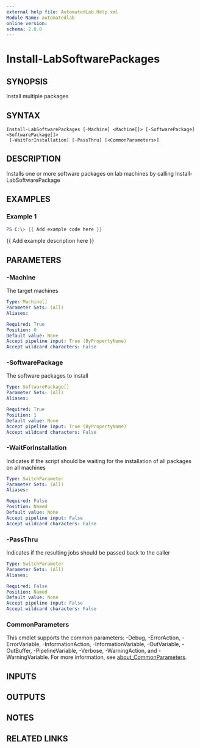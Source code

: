 ```yaml
---
external help file: AutomatedLab.Help.xml
Module Name: automatedlab
online version:
schema: 2.0.0
---
```


# Install-LabSoftwarePackages

## SYNOPSIS
Install multiple packages

## SYNTAX

```
Install-LabSoftwarePackages [-Machine] <Machine[]> [-SoftwarePackage] <SoftwarePackage[]>
 [-WaitForInstallation] [-PassThru] [<CommonParameters>]
```

## DESCRIPTION
Installs one or more software packages on lab machines by calling Install-LabSoftwarePackage

## EXAMPLES

### Example 1
```powershell
PS C:\> {{ Add example code here }}
```

{{ Add example description here }}

## PARAMETERS

### -Machine
The target machines

```yaml
Type: Machine[]
Parameter Sets: (All)
Aliases:

Required: True
Position: 0
Default value: None
Accept pipeline input: True (ByPropertyName)
Accept wildcard characters: False
```

### -SoftwarePackage
The software packages to install

```yaml
Type: SoftwarePackage[]
Parameter Sets: (All)
Aliases:

Required: True
Position: 1
Default value: None
Accept pipeline input: True (ByPropertyName)
Accept wildcard characters: False
```

### -WaitForInstallation
Indicates if the script should be waiting for the installation of all packages on all machines

```yaml
Type: SwitchParameter
Parameter Sets: (All)
Aliases:

Required: False
Position: Named
Default value: None
Accept pipeline input: False
Accept wildcard characters: False
```

### -PassThru
Indicates if the resulting jobs should be passed back to the caller

```yaml
Type: SwitchParameter
Parameter Sets: (All)
Aliases:

Required: False
Position: Named
Default value: None
Accept pipeline input: False
Accept wildcard characters: False
```

### CommonParameters
This cmdlet supports the common parameters: -Debug, -ErrorAction, -ErrorVariable, -InformationAction, -InformationVariable, -OutVariable, -OutBuffer, -PipelineVariable, -Verbose, -WarningAction, and -WarningVariable. For more information, see [about_CommonParameters](http://go.microsoft.com/fwlink/?LinkID=113216).

## INPUTS

## OUTPUTS

## NOTES

## RELATED LINKS
